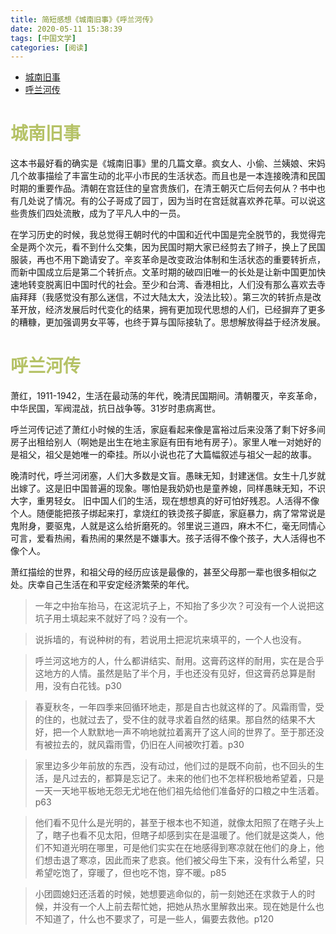 ```yaml
---
title: 简短感想《城南旧事》《呼兰河传》
date: 2020-05-11 15:38:39
tags: [中国文学]
categories: [阅读]
---
```


- [城南旧事](#1)
- [呼兰河传](#2)

# <font color=#B5C266 id=1>**城南旧事**</font>
这本书最好看的确实是《城南旧事》里的几篇文章。疯女人、小偷、兰姨娘、宋妈几个故事描绘了丰富生动的北平小市民的生活状态。而且也是一本连接晚清和民国时期的重要作品。清朝在宫廷住的皇宫贵族们，在清王朝灭亡后何去何从？书中也有几处说了情况。有的公子哥成了园丁，因为当时在宫廷就喜欢养花草。可以说这些贵族们四处流散，成为了平凡人中的一员。

在学习历史的时候，我总觉得王朝时代的中国和近代中国是完全脱节的，我觉得完全是两个次元，看不到什么交集，因为民国时期大家已经剪去了辫子，换上了民国服装，再也不用下跪请安了。辛亥革命是改变政治体制和生活状态的重要转折点，而新中国成立后是第二个转折点。文革时期的破四旧唯一的长处是让新中国更加快速地转变脱离旧中国时代的社会。至少和台湾、香港相比，人们没有那么喜欢去寺庙拜拜（我感觉没有那么迷信，不过大陆太大，没法比较）。第三次的转折点是改革开放，经济发展后时代变化的结果，拥有更加现代思想的人们，已经摒弃了更多的糟糠，更加强调男女平等，也终于算与国际接轨了。思想解放得益于经济发展。

# <font color=#B5C266 id=2>**呼兰河传**</font>

萧红，1911-1942，生活在最动荡的年代，晚清民国期间。清朝覆灭，辛亥革命，中华民国，军阀混战，抗日战争等。31岁时患病离世。

呼兰河传记述了萧红小时候的生活，家庭看起来像是富裕过后来没落了剩下好多间房子出租给别人（啊她是出生在地主家庭有田有地有房子）。家里人唯一对她好的是祖父，祖父是她唯一的牵挂。所以小说也花了大篇幅叙述与祖父一起的故事。

晚清时代，呼兰河闭塞，人们大多数是文盲。愚昧无知，封建迷信。女生十几岁就出嫁了。这是旧中国普遍的现象。哪怕是我奶奶也是童养媳，同样愚昧无知，不识大字，重男轻女。
旧中国人们的生活，现在想想真的好可怕好残忍。人活得不像个人。随便能把孩子绑起来打，拿烧红的铁烫孩子脚底，家庭暴力，病了常常说是鬼附身，要驱鬼，人就是这么给折磨死的。邻里说三道四，麻木不仁，毫无同情心可言，爱看热闹，看热闹的果然是不嫌事大。孩子活得不像个孩子，大人活得也不像个人。

萧红描绘的世界，和祖父母的经历应该是最像的，甚至父母那一辈也很多相似之处。庆幸自己生活在和平安定经济繁荣的年代。

>一年之中抬车抬马，在这泥坑子上，不知抬了多少次？可没有一个人说把这坑子用土填起来不就好了吗？没有一个。

>说拆墙的，有说种树的有，若说用土把泥坑来填平的，一个人也没有。

>呼兰河这地方的人，什么都讲结实、耐用。这膏药这样的耐用，实在是合乎这地方的人情。虽然是贴了半个月，手也还没有见好，但这膏药总算是耐用，没有白花钱。p30

>春夏秋冬，一年四季来回循环地走，那是自古也就这样的了。风霜雨雪，受的住的，也就过去了，受不住的就寻求着自然的结果。那自然的结果不大好，把一个人默默地一声不响地就拉着离开了这人间的世界了。至于那还没有被拉去的，就风霜雨雪，仍旧在人间被吹打着。p30

>家里边多少年前放的东西，没有动过，他们过的是既不向前，也不回头的生活，是凡过去的，都算是忘记了。未来的他们也不怎样积极地希望着，只是一天一天地平板地无怨无尤地在他们祖先给他们准备好的口粮之中生活着。p63

>他们看不见什么是光明的，甚至于根本也不知道，就像太阳照了在瞎子头上了，瞎子也看不见太阳，但瞎子却感到实在是温暖了。他们就是这类人，他们不知道光明在哪里，可是他们实实在在地感得到寒凉就在他们的身上，他们想击退了寒凉，因此而来了悲哀。他们被父母生下来，没有什么希望，只希望吃饱了，穿暖了，但也吃不饱，穿不暖。p85

>小团圆媳妇还活着的时候，她想要逃命似的，前一刻她还在求救于人的时候，并没有一个人上前去帮忙她，把她从热水里解救出来。现在她是什么也不知道了，什么也不要求了，可是一些人，偏要去救他。p120


